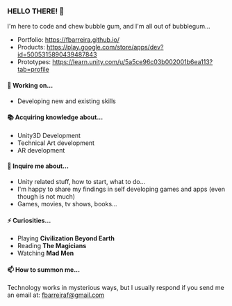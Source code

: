 ### HELLO THERE! 👋

I'm here to code and chew bubble gum, and I'm all out of bubblegum...

- Portfolio: https://fbarreira.github.io/
- Products: https://play.google.com/store/apps/dev?id=5005315890439487843
- Prototypes: https://learn.unity.com/u/5a5ce96c03b002001b6ea113?tab=profile

#### :hammer: Working on...

- Developing new and existing skills

#### :books: Acquiring knowledge about...

- Unity3D Development
- Technical Art development
- AR development

#### 💬 Inquire me about...

- Unity related stuff, how to start, what to do...
- I'm happy to share my findings in self developing games and apps (even though is not much)
- Games, movies, tv shows, books...

#### ⚡ Curiosities...

- Playing **Civilization Beyond Earth**
- Reading **The Magicians**
- Watching **Mad Men**

#### 📫 How to summon me...

Technology works in mysterious ways, but I usually respond if you send me an email at: fbarreiraf@gmail.com
